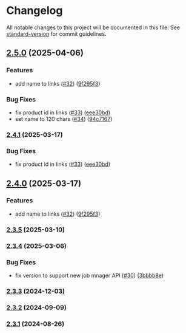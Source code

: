 # Changelog

All notable changes to this project will be documented in this file. See [standard-version](https://github.com/conventional-changelog/standard-version) for commit guidelines.

## [2.5.0](https://github.com/MapColonies/job-syncer/compare/v2.3.4...v2.5.0) (2025-04-06)


### Features

* add name to links ([#32](https://github.com/MapColonies/job-syncer/issues/32)) ([9f295f3](https://github.com/MapColonies/job-syncer/commit/9f295f35c88b7920c9276dc730b76e54cf3f732c))


### Bug Fixes

* fix product id in links ([#33](https://github.com/MapColonies/job-syncer/issues/33)) ([eee30bd](https://github.com/MapColonies/job-syncer/commit/eee30bd71ecf7225f5931dcf3d931df143565022))
* set name to 120 chars ([#34](https://github.com/MapColonies/job-syncer/issues/34)) ([94c7167](https://github.com/MapColonies/job-syncer/commit/94c71679ba7a01b20d9dfbcd727635d33e066fc6))

### [2.4.1](https://github.com/MapColonies/job-syncer/compare/v2.4.0...v2.4.1) (2025-03-17)


### Bug Fixes

* fix product id in links ([#33](https://github.com/MapColonies/job-syncer/issues/33)) ([eee30bd](https://github.com/MapColonies/job-syncer/commit/eee30bd71ecf7225f5931dcf3d931df143565022))

## [2.4.0](https://github.com/MapColonies/job-syncer/compare/v2.3.5...v2.4.0) (2025-03-17)


### Features

* add name to links ([#32](https://github.com/MapColonies/job-syncer/issues/32)) ([9f295f3](https://github.com/MapColonies/job-syncer/commit/9f295f35c88b7920c9276dc730b76e54cf3f732c))

### [2.3.5](https://github.com/MapColonies/job-syncer/compare/v2.3.4...v2.3.5) (2025-03-10)

### [2.3.4](https://github.com/MapColonies/job-syncer/compare/v2.3.3...v2.3.4) (2025-03-06)


### Bug Fixes

* fix version to support new job mnager API ([#30](https://github.com/MapColonies/job-syncer/issues/30)) ([3bbbb8e](https://github.com/MapColonies/job-syncer/commit/3bbbb8ea9d65bc7de174659f75eec65dd8c23b78))

### [2.3.3](https://github.com/MapColonies/job-syncer/compare/v2.3.2...v2.3.3) (2024-12-03)

### [2.3.2](https://github.com/MapColonies/job-syncer/compare/v2.3.1...v2.3.2) (2024-09-09)

### [2.3.1](https://github.com/MapColonies/job-syncer/compare/v2.3.0...v2.3.1) (2024-08-26)
